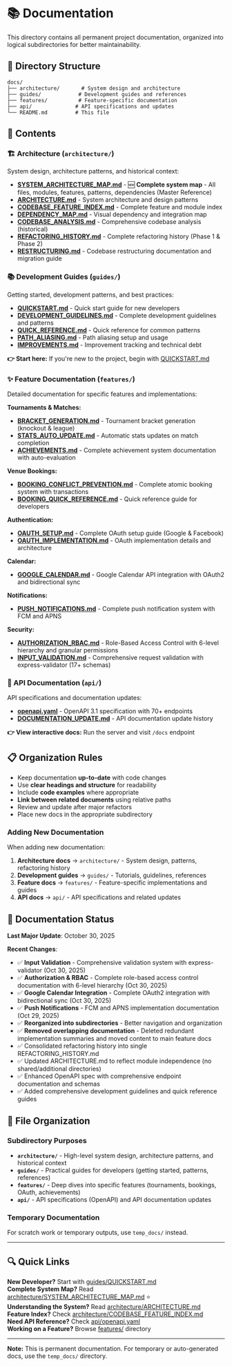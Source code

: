# 📚 Documentation

This directory contains all permanent project documentation, organized into logical subdirectories for better maintainability.

## 📂 Directory Structure

```
docs/
├── architecture/       # System design and architecture
├── guides/            # Development guides and references
├── features/          # Feature-specific documentation
├── api/              # API specifications and updates
└── README.md         # This file
```

## 📖 Contents

### 🏗️ Architecture (`architecture/`)

System design, architecture patterns, and historical context:

- **[SYSTEM_ARCHITECTURE_MAP.md](architecture/SYSTEM_ARCHITECTURE_MAP.md)** - 🆕 **Complete system map** - All files, modules, features, patterns, dependencies (Master Reference)
- **[ARCHITECTURE.md](architecture/ARCHITECTURE.md)** - System architecture and design patterns
- **[CODEBASE_FEATURE_INDEX.md](architecture/CODEBASE_FEATURE_INDEX.md)** - Complete feature and module index
- **[DEPENDENCY_MAP.md](architecture/DEPENDENCY_MAP.md)** - Visual dependency and integration map
- **[CODEBASE_ANALYSIS.md](architecture/CODEBASE_ANALYSIS.md)** - Comprehensive codebase analysis (historical)
- **[REFACTORING_HISTORY.md](architecture/REFACTORING_HISTORY.md)** - Complete refactoring history (Phase 1 & Phase 2)
- **[RESTRUCTURING.md](architecture/RESTRUCTURING.md)** - Codebase restructuring documentation and migration guide

### 📚 Development Guides (`guides/`)

Getting started, development patterns, and best practices:

- **[QUICKSTART.md](guides/QUICKSTART.md)** - Quick start guide for new developers
- **[DEVELOPMENT_GUIDELINES.md](guides/DEVELOPMENT_GUIDELINES.md)** - Complete development guidelines and patterns
- **[QUICK_REFERENCE.md](guides/QUICK_REFERENCE.md)** - Quick reference for common patterns
- **[PATH_ALIASING.md](guides/PATH_ALIASING.md)** - Path aliasing setup and usage
- **[IMPROVEMENTS.md](guides/IMPROVEMENTS.md)** - Improvement tracking and technical debt

**👉 Start here:** If you're new to the project, begin with [QUICKSTART.md](guides/QUICKSTART.md)

### ✨ Feature Documentation (`features/`)

Detailed documentation for specific features and implementations:

**Tournaments & Matches:**
- **[BRACKET_GENERATION.md](features/BRACKET_GENERATION.md)** - Tournament bracket generation (knockout & league)
- **[STATS_AUTO_UPDATE.md](features/STATS_AUTO_UPDATE.md)** - Automatic stats updates on match completion
- **[ACHIEVEMENTS.md](features/ACHIEVEMENTS.md)** - Complete achievement system documentation with auto-evaluation

**Venue Bookings:**

- **[BOOKING_CONFLICT_PREVENTION.md](features/BOOKING_CONFLICT_PREVENTION.md)** - Complete atomic booking system with transactions
- **[BOOKING_QUICK_REFERENCE.md](features/BOOKING_QUICK_REFERENCE.md)** - Quick reference guide for developers

**Authentication:**

- **[OAUTH_SETUP.md](features/OAUTH_SETUP.md)** - Complete OAuth setup guide (Google & Facebook)
- **[OAUTH_IMPLEMENTATION.md](features/OAUTH_IMPLEMENTATION.md)** - OAuth implementation details and architecture

**Calendar:**

- **[GOOGLE_CALENDAR.md](features/GOOGLE_CALENDAR.md)** - Google Calendar API integration with OAuth2 and bidirectional sync

**Notifications:**

- **[PUSH_NOTIFICATIONS.md](features/PUSH_NOTIFICATIONS.md)** - Complete push notification system with FCM and APNS

**Security:**

- **[AUTHORIZATION_RBAC.md](features/AUTHORIZATION_RBAC.md)** - Role-Based Access Control with 6-level hierarchy and granular permissions
- **[INPUT_VALIDATION.md](features/INPUT_VALIDATION.md)** - Comprehensive request validation with express-validator (17+ schemas)

### 🔌 API Documentation (`api/`)

API specifications and documentation updates:

- **[openapi.yaml](api/openapi.yaml)** - OpenAPI 3.1 specification with 70+ endpoints
- **[DOCUMENTATION_UPDATE.md](api/DOCUMENTATION_UPDATE.md)** - API documentation update history

**👉 View interactive docs:** Run the server and visit `/docs` endpoint

## 📋 Organization Rules

- Keep documentation **up-to-date** with code changes
- Use **clear headings and structure** for readability
- Include **code examples** where appropriate
- **Link between related documents** using relative paths
- Review and update after major refactors
- Place new docs in the appropriate subdirectory

### Adding New Documentation

When adding new documentation:

1. **Architecture docs** → `architecture/` - System design, patterns, refactoring history
2. **Development guides** → `guides/` - Tutorials, guidelines, references
3. **Feature docs** → `features/` - Feature-specific implementations and guides
4. **API docs** → `api/` - API specifications and related updates

## 🔄 Documentation Status

**Last Major Update**: October 30, 2025

**Recent Changes**:

- ✅ **Input Validation** - Comprehensive validation system with express-validator (Oct 30, 2025)
- ✅ **Authorization & RBAC** - Complete role-based access control documentation with 6-level hierarchy (Oct 30, 2025)
- ✅ **Google Calendar Integration** - Complete OAuth2 integration with bidirectional sync (Oct 30, 2025)
- ✅ **Push Notifications** - FCM and APNS implementation documentation (Oct 29, 2025)
- ✅ **Reorganized into subdirectories** - Better navigation and organization
- ✅ **Removed overlapping documentation** - Deleted redundant implementation summaries and moved content to main feature docs
- ✅ Consolidated refactoring history into single REFACTORING_HISTORY.md
- ✅ Updated ARCHITECTURE.md to reflect module independence (no shared/additional directories)
- ✅ Enhanced OpenAPI spec with comprehensive endpoint documentation and schemas
- ✅ Added comprehensive development guidelines and quick reference guides

## 📁 File Organization

### Subdirectory Purposes

- **`architecture/`** - High-level system design, architecture patterns, and historical context
- **`guides/`** - Practical guides for developers (getting started, patterns, references)
- **`features/`** - Deep dives into specific features (tournaments, bookings, OAuth, achievements)
- **`api/`** - API specifications (OpenAPI) and API documentation updates

### Temporary Documentation

For scratch work or temporary outputs, use `temp_docs/` instead.

---

## 🔍 Quick Links

**New Developer?** Start with [guides/QUICKSTART.md](guides/QUICKSTART.md)  
**Complete System Map?** Read [architecture/SYSTEM_ARCHITECTURE_MAP.md](architecture/SYSTEM_ARCHITECTURE_MAP.md) ⭐  
**Understanding the System?** Read [architecture/ARCHITECTURE.md](architecture/ARCHITECTURE.md)  
**Feature Index?** Check [architecture/CODEBASE_FEATURE_INDEX.md](architecture/CODEBASE_FEATURE_INDEX.md)  
**Need API Reference?** Check [api/openapi.yaml](api/openapi.yaml)  
**Working on a Feature?** Browse [features/](features/) directory

---

**Note:** This is permanent documentation. For temporary or auto-generated docs, use the `temp_docs/` directory.
